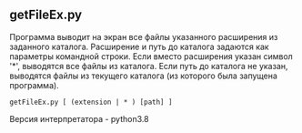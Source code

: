 ## getFileEx.py

Программа выводит на экран все файлы указанного расширения из заданного каталога. 
Расширение и путь до каталога задаются как параметры командной строки. 
Если вместо расширения указан символ '*', выводятся все файлы из каталога. 
Если путь до каталога не указан, выводятся файлы из текущего каталога 
(из которого была запущена программа).

`getFileEx.py [ (extension | * ) [path] ]`

Версия интерпретатора - python3.8
